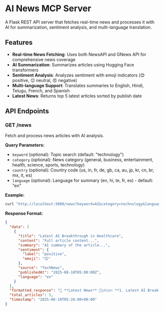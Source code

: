 # AI News MCP Server

A Flask REST API server that fetches real-time news and processes it with AI for summarization, sentiment analysis, and multi-language translation.

## Features

- **Real-time News Fetching**: Uses both NewsAPI and GNews API for comprehensive news coverage
- **AI Summarization**: Summarizes articles using Hugging Face transformers
- **Sentiment Analysis**: Analyzes sentiment with emoji indicators (😊 positive, 😐 neutral, 😠 negative)
- **Multi-language Support**: Translates summaries to English, Hindi, Telugu, French, and Spanish
- **Latest News**: Returns top 5 latest articles sorted by publish date

## API Endpoints

### GET /news
Fetch and process news articles with AI analysis.

**Query Parameters:**
- `keyword` (optional): Topic search (default: "technology")
- `category` (optional): News category (general, business, entertainment, health, science, sports, technology)
- `country` (optional): Country code (us, in, fr, de, gb, ca, au, jp, kr, cn, br, mx, it, es)
- `language` (optional): Language for summary (en, hi, te, fr, es) - default: "en"

**Example:**
```bash
curl "http://localhost:5000/news?keyword=AI&category=technology&language=en"
```

**Response Format:**
```json
{
  "data": [
    {
      "title": "Latest AI Breakthrough in Healthcare",
      "content": "Full article content...",
      "summary": "AI summary of the article...",
      "sentiment": {
        "label": "positive",
        "emoji": "😊"
      },
      "source": "TechNews",
      "publishedAt": "2025-08-10T05:00:00Z",
      "language": "en"
    }
  ],
  "formatted_response": "📰 **Latest News** 📰\n\n🔥 **1. Latest AI Breakthrough...**\n📝 AI summary...\n😊 **Sentiment:** Positive\n...",
  "total_articles": 5,
  "timestamp": "2025-08-10T05:26:00+00:00"
}

